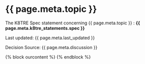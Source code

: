 # {{ page.meta.topic }}

The K8TRE Spec statement concerning {{ page.meta.topic }} : **{{ page.meta.k8tre_statements.spec }}**

Last updated: {{ page.meta.last_updated }}

Decision Source: {{ page.meta.discussion }}

{% block ourcontent %}
{% endblock %}